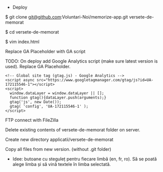 * Deploy

$ git clone git@github.com:Voluntari-Noi/memorize-app.git versete-de-memorat

$ cd versete-de-memorat

$ vim index.html

  Replace GA Placeholder with GA script

TODO: On deploy add Google Analytics script (make sure latest version is used).
      Replace GA Placeholder.

```
<!-- Global site tag (gtag.js) - Google Analytics -->
<script async src="https://www.googletagmanager.com/gtag/js?id=UA-172115546-1"></script>
<script>
  window.dataLayer = window.dataLayer || [];
  function gtag(){dataLayer.push(arguments);}
  gtag('js', new Date());
  gtag( 'config', 'UA-172115546-1' );
</script>
```
FTP connect with FileZilla

Delete existing contents of versete-de-memorat folder on server.

Create new directory applicatii/versete-de-memorat

Copy all files from new version. (without .git folder)

* Idee: butoane cu steguleț pentru fiecare limbă (en, fr, ro). Să se poată alege limba și să vină textele în limba selectată.

